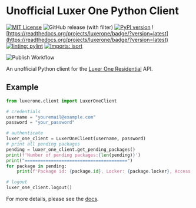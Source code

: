 # Unofficial Luxer One Python Client

[![MIT License](https://img.shields.io/badge/liscense-MIT-blue)](https://github.com/shinn5112/luxerone/blob/master/LICENSE)
![GitHub release (with filter)](https://img.shields.io/github/v/release/shinn5112/luxerone)
[![PyPI version](https://badge.fury.io/py/luxerone.svg)](https://badge.fury.io/py/luxerone)
![https://readthedocs.org/projects/luxerone/badge/?version=latest](https://readthedocs.org/projects/luxerone/badge/?version=latest)
[![linting: pylint](https://img.shields.io/badge/linting-pylint-yellowgreen)](https://github.com/pylint-dev/pylint)
[![Imports: isort](https://img.shields.io/badge/imports-isort-blue)](https://pycqa.github.io/isort/)

![Publish Workflow](https://github.com/shinn5112/luxerone/actions/workflows/python-publish.yaml/badge.svg)


An unofficial Python client for the [Luxer One Residential](https://www.luxerone.com/market/residential/) API.

## Example

```python
from luxerone.client import LuxerOneClient

# credentials
username = "youremail@example.com"
password = "your_password"

# authenticate
luxer_one_client = LuxerOneClient(username, password)
# print all pending packages
pending = luxer_one_client.get_pending_packages()
print(f'Number of pending packages:{len(pending)}')
print("=======================================")
for package in pending:
    print(f'Package id: {package.id}, Locker: {package.locker}, Access Code: {package.accessCode}')

# logout
luxer_one_client.logout()

```

For more details, please see the [docs](https://luxerone.readthedocs.io/en/latest/).
